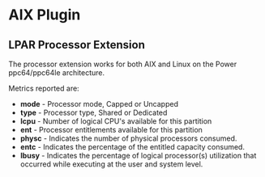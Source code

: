 # AIX Plugin

## LPAR Processor Extension

The processor extension works for both AIX and Linux on the Power ppc64/ppc64le architecture.

Metrics reported are:

- **mode** - Processor mode, Capped or Uncapped
- **type** - Processor type, Shared or Dedicated
- **lcpu** - Number of logical CPU's available for this partition
- **ent** - Processor entitlements available for this partition
- **physc** - Indicates the number of physical processors consumed.
- **entc** - Indicates the percentage of the entitled capacity consumed.
- **lbusy** - Indicates the percentage of logical processor(s) utilization that occurred while executing at the user and system level.
